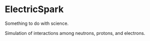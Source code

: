 ElectricSpark
=============

Something to do with science.

Simulation of interactions among neutrons, protons, and electrons.
